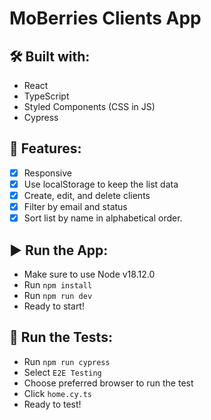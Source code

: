 # MoBerries Clients App

## 🛠 Built with:
- React
- TypeScript
- Styled Components (CSS in JS)
- Cypress

## 🚀 Features:
- [x] Responsive
- [x] Use localStorage to keep the list data
- [x] Create, edit, and delete clients
- [x] Filter by email and status
- [X] Sort list by name in alphabetical order.

## ▶️ Run the App:
- Make sure to use Node v18.12.0
- Run `npm install`
- Run `npm run dev`
- Ready to start!

## 🧪 Run the Tests:
- Run `npm run cypress`
- Select `E2E Testing`
- Choose preferred browser to run the test
- Click `home.cy.ts`
- Ready to test!
